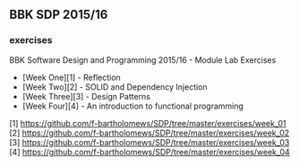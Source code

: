 ## BBK SDP 2015/16
### exercises
BBK Software Design and Programming 2015/16 - Module Lab Exercises 

+ [Week One][1] - Reflection 
+ [Week Two][2] - SOLID and Dependency Injection 
+ [Week Three][3] - Design Patterns  
+ [Week Four][4] - An introduction to functional programming 

[1] https://github.com/f-bartholomews/SDP/tree/master/exercises/week_01
[2] https://github.com/f-bartholomews/SDP/tree/master/exercises/week_02
[3] https://github.com/f-bartholomews/SDP/tree/master/exercises/week_03
[4] https://github.com/f-bartholomews/SDP/tree/master/exercises/week_04



